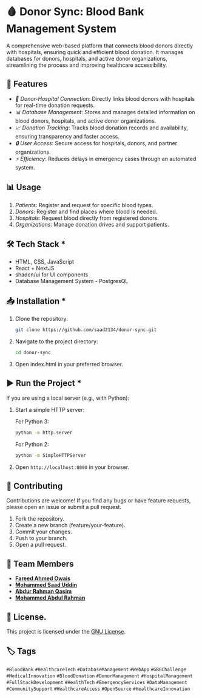 # 🩸 Donor Sync: Blood Bank Management System 

A comprehensive web-based platform that connects blood donors directly with hospitals, ensuring quick and efficient blood donation. It manages databases for donors, hospitals, and active donor organizations, streamlining the process and improving healthcare accessibility.


## 🚀 Features

- *🔗 Donor-Hospital Connection*: Directly links blood donors with hospitals for real-time donation requests.
- *📊 Database Management*: Stores and manages detailed information on blood donors, hospitals, and active donor organizations.
- *📈 Donation Tracking*: Tracks blood donation records and availability, ensuring transparency and faster access.
- *🔒 User Access*: Secure access for hospitals, donors, and partner organizations.
- *⚡ Efficiency*: Reduces delays in emergency cases through an automated system.

## 📊 Usage

1. *Patients*: Register and request for specific blood types.
2. *Donors*: Register and find places where blood is needed.
3. *Hospitals*: Request blood directly from registered donors.
4. *Organizations*: Manage donation drives and support patients.

## 🛠 Tech Stack *

- HTML, CSS, JavaScript
- React + NextJS
- shadcn/ui for UI components
- Database Management System - PostgresQL


## 📥 Installation *

1. Clone the repository:

   ```bash
   git clone https://github.com/saad2134/donor-sync.git
   ```
   
3. Navigate to the project directory:

   ```bash
   cd donor-sync
   ```
   
4. Open index.html in your preferred browser.

## ▶ Run the Project *

If you are using a local server (e.g., with Python):

1. Start a simple HTTP server:

   For Python 3:
   ```bash
   python -m http.server
   ```
   
   For Python 2:
   ```bash
   python -m SimpleHTTPServer
   ```
   

3. Open `http://localhost:8000` in your browser.

## 🤝 Contributing

Contributions are welcome! If you find any bugs or have feature requests, please open an issue or submit a pull request.

1. Fork the repository.
2. Create a new branch (feature/your-feature).
3. Commit your changes.
4. Push to your branch.
5. Open a pull request.

## 👥 Team Members

- [**Fareed Ahmed Owais**](https://github.com/FareedAhmedOwais)
- [**Mohammed Saad Uddin**](https://github.com/saad2134)
- [**Abdur Rahman Qasim**](https://github.com/Abdur-rahman-01)
- [**Mohammed Abdul Rahman**](https://github.com/Abdul-Rahman26)

## 📄 License.

This project is licensed under the [GNU License](LICENSE).


## 🏷 Tags

`#BloodBank` `#HealthcareTech` `#DatabaseManagement` `#WebApp` `#GBGChallenge` `#MedicalInnovation` `#BloodDonation` `#DonorManagement` `#HospitalManagement` `#FullStackDevelopment` `#HealthTech` `#EmergencyServices` `#DataManagement` `#CommunitySupport` `#HealthcareAccess` `#OpenSource` `#HealthcareInnovation`
